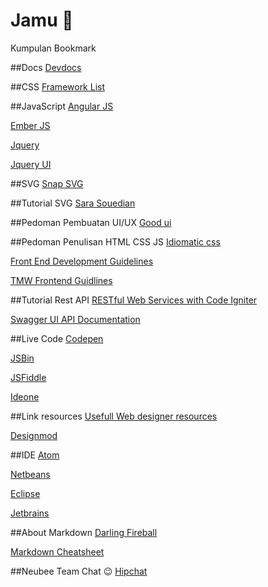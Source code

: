 # Jamu :beer:
Kumpulan Bookmark

##Docs
[Devdocs](http://devdocs.io/)

##CSS
[Framework List](http://usablica.github.io/front-end-frameworks/compare.html)

##JavaScript
[Angular JS](https://angularjs.org/)

[Ember JS](http://emberjs.com/)

[Jquery](https://jquery.com/)

[Jquery UI](https://jqueryui.com/)

##SVG
[Snap SVG](http://snapsvg.io/)

##Tutorial SVG
[Sara Souedian](http://sarasoueidan.com/)

##Pedoman Pembuatan UI/UX
[Good ui](https://www.goodui.org/)

##Pedoman Penulisan HTML CSS JS
[Idiomatic css](https://github.com/necolas/idiomatic-css/tree/master/translations/id-ID)

[Front End Development Guidelines](http://taitems.github.io/Front-End-Development-Guidelines/)

[TMW Frontend Guidlines](https://github.com/tmwagency/TMW-frontend-guidelines/blob/master/Front-End%20development%20guidelines.mdown)

##Tutorial Rest API
[RESTful Web Services with Code Igniter](http://code.tutsplus.com/tutorials/working-with-restful-services-in-codeigniter--net-8814)

[Swagger UI API Documentation](https://github.com/swagger-api/swagger-ui)

##Live Code
[Codepen](http://codepen.io)

[JSBin](http://jsbin.com)

[JSFiddle](http://jsfiddle.com)

[Ideone](https://ideone.com/)

##Link resources
[Usefull Web designer resources](http://agiledesigners.com/)

[Designmod](http://designmodo.com/resources/)

##IDE
[Atom](atom.io)

[Netbeans](netbeans.org)

[Eclipse](eclipse.org)

[Jetbrains](https://www.jetbrains.com)

##About Markdown
[Darling Fireball](http://daringfireball.net/projects/markdown/syntax)

[Markdown Cheatsheet](https://github.com/adam-p/markdown-here/wiki/Markdown-Cheatsheet)

##Neubee Team Chat :wink:
[Hipchat](https://www.hipchat.com/invite/351627/fee027ec3890ea109dcc108eba40bd0c)

